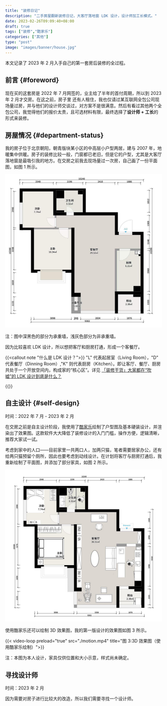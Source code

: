 ```yaml
---
title: "装修日记"
description: "二手房屋翻新装修日记，大客厅落地窗 LDK 设计，设计师加工长模式。"
date: 2023-02-26T09:09:40+08:00
draft: true
tags: ["装修","酷家乐"]
categories: ["其他"]
type: "post"
image: "images/banner/house.jpg"
---
```


本文记录了 2023 年 2 月入手自己的第一套房后装修的全过程。

## 前言 {#foreword}

现在买的这套房是 2022 年 7 月网签的，业主给了半年的首付周期，所以到 2023 年 2 月才交房。在这之前，房子里 还有人租住，我也仅请过某互联网全包公司现场量过房，并与他们的设计师交谈过，对方案不是很满意。然后有看过其他两个全包公司，我觉得他们的报价太贵，且可选材料有限，最终选择了**设计师 + 工长**的形式来装修。

## 房屋情况 {#department-status}

我的房子位于北京朝阳，朝青版块某小区的中高层小户型两居，建与 2007 年，地暖集中供暖。房子的装修比较一般，门窗都已老旧，但是它的户型，尤其是大客厅落地窗是最吸引我的地方。在交房之前我去现场量过一次房，自己画了一份平面图，如图 1 所示。

![图 1：原户型平面图（使用酷家乐软件绘制）](origin.jpg)

注：图中深黑色的部分为承重墙，浅灰色部分为非承重墙。

因为比较喜欢 LDK 设计，所以想把客厅和厨房打通，形成一个客餐厅。

{{<callout note "什么是 LDK 设计？">}}
"L" 代表起居室（Living Room），"D" 代表餐厅（Dinning Room）,"K" 则代表厨房（Kitchen）。即让客厅、餐厅、厨房共处于一个开放空间内，构成家的“核心区”。详见 [「装修干货」大家都在“吹嘘”的 LDK 设计到底是什么？](https://zhuanlan.zhihu.com/p/386113096)

{{</callout>}}

## 自主设计 {#self-design}

时间：2022 年 7 月 - 2023 年 2 月

在交房之前是自主设计阶段，我使用了[酷家乐](https://kujiale.com)绘制了户型图及基本硬装设计，并渲染出了效果图。这款软件大大降低了装修设计的入门门槛，操作方便，逻辑清晰，推荐大家试一试。

考虑到家中的人口——目前家里一共两口人，加两只猫，笔者需要居家办公，还有给两只猫预留个厕所，因此也要考虑到动线设计。在计划将客厅与厨房打通后，我重新绘制了平面图，并添加了部分家具，如图 2 所示。

![图 2：自主设计的平面图（使用酷家乐绘制）](self-design.jpg)

使用酷家乐还可以绘制 3D 效果图，我的第一版设计的效果图如图 3 所示。

{{< video-loop preload="true" src="./motion.mp4" title="图 3:3D 效果图（使用酷家乐绘制）">}}

注：本图为本人设计，家具仅供位置和大小示意，样式尚未确定。

## 寻找设计师

时间：2023 年 2 月

因为需要对房子进行比较大的改造，所以我们需要寻找一个设计师。
